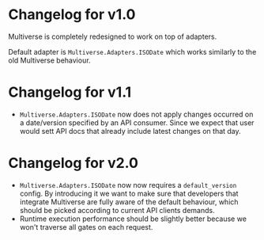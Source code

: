# Changelog for v1.0

Multiverse is completely redesigned to work on top of adapters.

Default adapter is `Multiverse.Adapters.ISODate` which works similarly to the old Multiverse behaviour.

# Changelog for v1.1

* `Multiverse.Adapters.ISODate` now does not apply changes occurred on a date/version specified by an API consumer. Since we expect that user would sett API docs that already include latest changes on that day.

# Changelog for v2.0

* `Multiverse.Adapters.ISODate` now now requires a `default_version` config. By introducing it we want to make sure that developers that integrate Multiverse are fully aware of the default behaviour, which should be picked according to current API clients demands.
* Runtime execution performance should be slightly better because we won't traverse all gates on each request.
